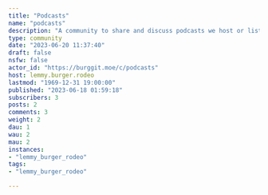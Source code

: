 ```yaml
---
title: "Podcasts" 
name: "podcasts"
description: "A community to share and discuss podcasts we host or listen to."
type: community
date: "2023-06-20 11:37:40"
draft: false
nsfw: false
actor_id: "https://burggit.moe/c/podcasts"
host: lemmy.burger.rodeo
lastmod: "1969-12-31 19:00:00"
published: "2023-06-18 01:59:18"
subscribers: 3
posts: 2
comments: 3
weight: 2
dau: 1
wau: 2
mau: 2
instances:
- "lemmy_burger_rodeo"
tags: 
- "lemmy_burger_rodeo"

---
```

